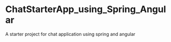 # ChatStarterApp_using_Spring_Angular
A starter project for chat application using spring and angular
